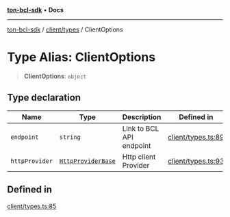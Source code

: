 [**ton-bcl-sdk**](../../../README.md) • **Docs**

***

[ton-bcl-sdk](../../../README.md) / [client/types](../README.md) / ClientOptions

# Type Alias: ClientOptions

> **ClientOptions**: `object`

## Type declaration

| Name | Type | Description | Defined in |
| ------ | ------ | ------ | ------ |
| `endpoint` | `string` | Link to BCL API endpoint | [client/types.ts:89](https://github.com/ton-fun-tech/ton-bcl-sdk/blob/57ae5e6ea1d5ef20b2d4656add2e407869f7e2f0/src/client/types.ts#L89) |
| `httpProvider` | [`HttpProviderBase`](../../../provider/httpProviderBase/interfaces/HttpProviderBase.md) | Http client Provider | [client/types.ts:93](https://github.com/ton-fun-tech/ton-bcl-sdk/blob/57ae5e6ea1d5ef20b2d4656add2e407869f7e2f0/src/client/types.ts#L93) |

## Defined in

[client/types.ts:85](https://github.com/ton-fun-tech/ton-bcl-sdk/blob/57ae5e6ea1d5ef20b2d4656add2e407869f7e2f0/src/client/types.ts#L85)
